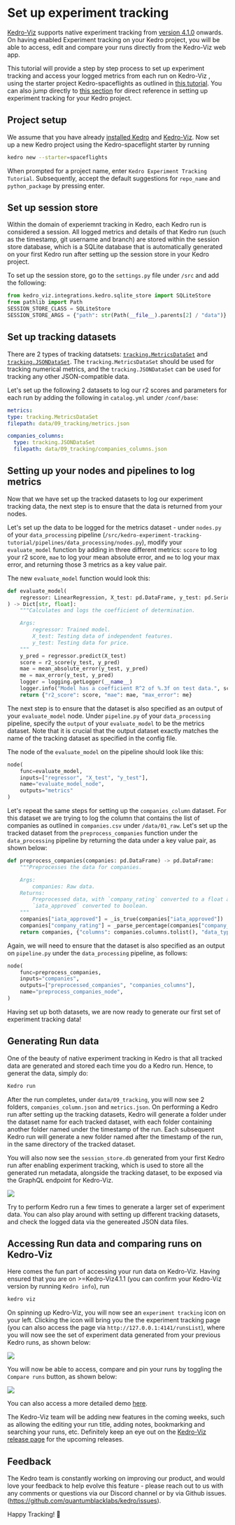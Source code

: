 # Set up experiment tracking

[Kedro-Viz](https://github.com/quantumblacklabs/kedro-viz) supports native experiment tracking from [version 4.1.0](https://github.com/quantumblacklabs/kedro-viz/releases/tag/v4.1.0) onwards. On having enabled Experiment tracking on your Kedro project, you will be able to access, edit and compare your runs directly from the Kedro-Viz web app.

This tutorial will provide a step by step process to set up experiment tracking and access your logged metrics from each run on Kedro-Viz , using the starter project Kedro-spaceflights as outlined in [this tutorial](../03_tutorial/01_spaceflights_tutorial.md). You can also jump directly to [this section](../03_tutorial/02_experiment_tracking.md) for direct reference in setting up experiment tracking for your Kedro project.

## Project setup

We assume that you have already [installed Kedro](../02_get_started/02_install.md) and [Kedro-Viz](../03_tutorial/06_visualise_pipeline.md). Now set up a new Kedro project using the Kedro-spaceflight starter by running

```bash
kedro new --starter=spaceflights
```

When prompted for a project name, enter `Kedro Experiment Tracking Tutorial`. Subsequently, accept the default suggestions for `repo_name` and `python_package` by pressing enter.

## Set up session store

Within the domain of experiemnt tracking in Kedro, each Kedro run is considered a session. All logged metrics and details of that Kedro run (such as the timestamp, git username and branch) are stored within the session store database, which is a SQLite database that is automatically generated on your first Kedro run after setting up the session store in your Kedro project.

To set up the session store, go to the `settings.py` file under `/src` and add the following:

```python
from kedro_viz.integrations.kedro.sqlite_store import SQLiteStore
from pathlib import Path
SESSION_STORE_CLASS = SQLiteStore
SESSION_STORE_ARGS = {"path": str(Path(__file__).parents[2] / "data")}
```

## Set up tracking datasets

There are 2 types of tracking datatsets: [`tracking.MetricsDataSet`](/kedro.extras.datasets.tracking.MetricsDataSet) and [`tracking.JSONDataSet`](/kedro.extras.datasets.tracking.JSONDataSet). The `tracking.MetricsDataSet` should be used for tracking numerical metrics, and the `tracking.JSONDataSet` can be used for tracking any other JSON-compatible data.

Let's set up the following 2 datasets to log our r2 scores and parameters for each run by adding the following in `catalog.yml` under `/conf/base`:

```yml
metrics:
type: tracking.MetricsDataSet
filepath: data/09_tracking/metrics.json

companies_columns:
  type: tracking.JSONDataSet
  filepath: data/09_tracking/companies_columns.json
```

## Setting up your nodes and pipelines to log metrics

Now that we have set up the tracked datasets to log our experiment tracking data, the next step is to ensure that the data is returned from your nodes.

Let's set up the data to be logged for the metrics dataset - under `nodes.py` of your `data_processing` pipeline (`/src/kedro-experiment-tracking-tutorial/pipelines/data_processing/nodes.py`), modify your `evaluate_model` function by adding in three different metrics: `score` to log your r2 score, `mae` to log your mean absolute error, and `me` to log your max error, and returning those 3 metrics as a key value pair.

The new `evaluate_model` function would look this:

```python
def evaluate_model(
    regressor: LinearRegression, X_test: pd.DataFrame, y_test: pd.Series
) -> Dict[str, float]:
    """Calculates and logs the coefficient of determination.

    Args:
        regressor: Trained model.
        X_test: Testing data of independent features.
        y_test: Testing data for price.
    """
    y_pred = regressor.predict(X_test)
    score = r2_score(y_test, y_pred)
    mae = mean_absolute_error(y_test, y_pred)
    me = max_error(y_test, y_pred)
    logger = logging.getLogger(__name__)
    logger.info("Model has a coefficient R^2 of %.3f on test data.", score)
    return {"r2_score": score, "mae": mae, "max_error": me}
```

The next step is to ensure that the dataset is also specified as an output of your `evaluate_model` node. Under `pipeline.py` of your `data_processing` pipeline, specify the `output` of your `evaluate_model` to be the metrics dataset. Note that it is crucial that the output dataset exactly matches the name of the tracking dataset as specified in the config file.

The node of the `evaluate_model` on the pipeline should look like this:

```python
node(
    func=evaluate_model,
    inputs=["regressor", "X_test", "y_test"],
    name="evaluate_model_node",
    outputs="metrics"
)
```

Let's repeat the same steps for setting up the `companies_column` dataset. For this dataset we are trying to log the column that contains the list of companies as outlined in `companies.csv` under `/data/01_raw`. Let's set up the tracked dataset from the `preprocess_companies` function under the `data_processing` pipeline by returning the data under a key value pair, as shown below:

```python
def preprocess_companies(companies: pd.DataFrame) -> pd.DataFrame:
    """Preprocesses the data for companies.

    Args:
        companies: Raw data.
    Returns:
        Preprocessed data, with `company_rating` converted to a float and
        `iata_approved` converted to boolean.
    """
    companies["iata_approved"] = _is_true(companies["iata_approved"])
    companies["company_rating"] = _parse_percentage(companies["company_rating"])
    return companies, {"columns": companies.columns.tolist(), "data_type": "companies"}
```

Again, we will need to ensure that the dataset is also specified as an output on `pipeline.py` under the `data_processing` pipeline, as follows:

```python
node(
    func=preprocess_companies,
    inputs="companies",
    outputs=["preprocessed_companies", "companies_columns"],
    name="preprocess_companies_node",
)
```

Having set up both datasets, we are now ready to generate our first set of experiment tracking data!

## Generating Run data

One of the beauty of native experiment tracking in Kedro is that all tracked data are generated and stored each time you do a Kedro run. Hence, to generat the data, simply do:

```bash
Kedro run
```

After the run completes, under `data/09_tracking`, you will now see 2 folders, `companies_column.json` and `metrics.json`. On performing a Kedro run after setting up the tracking datasets, Kedro will generate a folder under the dataset name for each tracked dataset, with each folder containing another folder named under the timestamp of the run. Each subsequent Kedro run will generate a new folder named after the timestamp of the run, in the same directory of the tracked dataset.

You will also now see the `session_store.db` generated from your first Kedro run after enabling experiment tracking, which is used to store all the generated run metadata, alongside the tracking dataset, to be exposed via the GraphQL endpoint for Kedro-Viz.

![](../meta/images/experiment-tracking_folder.png)

Try to perform Kedro run a few times to generate a larger set of experiment data. You can also play around with setting up different tracking datasets, and check the logged data via the genereated JSON data files.

## Accessing Run data and comparing runs on Kedro-Viz

Here comes the fun part of accessing your run data on Kedro-Viz. Having ensured that you are on >=Kedro-Viz4.1.1 (you can confirm your Kedro-Viz version by running `Kedro info`), run

```bash
kedro viz
```

On spinning up Kedro-Viz, you will now see an `experiment tracking` icon on your left. Clicking the icon will bring you the the experiment tracking page (you can also access the page via `http://127.0.0.1:4141/runsList`), where you will now see the set of experiment data generated from your previous Kedro runs, as shown below:

![](../meta/images/experiment-tracking_runsList.png)

You will now be able to access, compare and pin your runs by toggling the `Compare runs` button, as shown below:

![](../meta/images/experiment-tracking_demo.gif)

You can also access a more detailed demo [here](https://kedro-viz-live-demo.hfa4c8ufrmn4u.eu-west-2.cs.amazonlightsail.com/).

The Kedro-Viz team will be adding new features in the coming weeks, such as allowing the editing your run title, adding notes, bookmarking and searching your runs, etc. Definitely keep an eye out on the [Kedro-Viz release page](https://github.com/quantumblacklabs/kedro-viz/releases) for the upcoming releases. 

## Feedback

The Kedro team is constantly working on improving our product, and would love your feedback to help evolve this feature - please reach out to us with any comments or questions via our Discord channel or by via Github issues. (https://github.com/quantumblacklabs/kedro/issues). 

Happy Tracking! :test_tube: